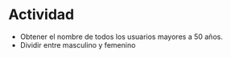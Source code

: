 # Actividad
- Obtener el nombre de todos los usuarios mayores a 50 años.
- Dividir entre masculino y femenino
